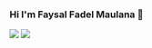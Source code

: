 ### Hi I'm Faysal Fadel Maulana 👋

<img src="https://github-readme-stats.vercel.app/api?username=ffadelm&show_icons=true&theme=vue-dark">
<img src="https://github-readme-stats.vercel.app/api/top-langs/?username=ffadelm">
<!--
**ffadelm/ffadelm** is a ✨ _special_ ✨ repository because its `README.md` (this file) appears on your GitHub profile.

Here are some ideas to get you started:

- 🔭 I’m currently working on ...
- 🌱 I’m currently learning ...
- 👯 I’m looking to collaborate on ...
- 🤔 I’m looking for help with ...
- 💬 Ask me about ...
- 📫 How to reach me: ...
- 😄 Pronouns: ...
- ⚡ Fun fact: ...
-->
